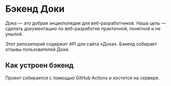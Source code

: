 # Бэкенд Доки

Дока — это добрая энциклопедия для веб-разработчиков. Наша цель — сделать документацию по веб-разработке практичной, понятной и не унылой.

Этот репозиторий содержит API для сайта «Дока». Бэкенд собирает отзывы пользователей Доки.

## Как устроен бэкенд

Проект собирается с помощью GitHub Actions и хостится на сервере.
